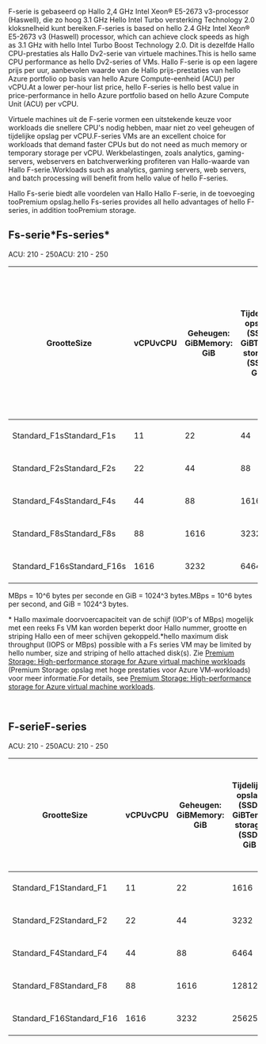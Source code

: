 <!-- F-series, Fs-series* -->

<span data-ttu-id="3099f-101">F-serie is gebaseerd op Hallo 2,4 GHz Intel Xeon® E5-2673 v3-processor (Haswell), die zo hoog 3.1 GHz Hello Intel Turbo versterking Technology 2.0 kloksnelheid kunt bereiken.</span><span class="sxs-lookup"><span data-stu-id="3099f-101">F-series is based on hello 2.4 GHz Intel Xeon® E5-2673 v3 (Haswell) processor, which can achieve clock speeds as high as 3.1 GHz with hello Intel Turbo Boost Technology 2.0.</span></span> <span data-ttu-id="3099f-102">Dit is dezelfde Hallo CPU-prestaties als Hallo Dv2-serie van virtuele machines.</span><span class="sxs-lookup"><span data-stu-id="3099f-102">This is hello same CPU performance as hello Dv2-series of VMs.</span></span>  <span data-ttu-id="3099f-103">Hallo F-serie is op een lagere prijs per uur, aanbevolen waarde van de Hallo prijs-prestaties van hello Azure portfolio op basis van hello Azure Compute-eenheid (ACU) per vCPU.</span><span class="sxs-lookup"><span data-stu-id="3099f-103">At a lower per-hour list price, hello F-series is hello best value in price-performance in hello Azure portfolio based on hello Azure Compute Unit (ACU) per vCPU.</span></span> 

<span data-ttu-id="3099f-104">Virtuele machines uit de F-serie vormen een uitstekende keuze voor workloads die snellere CPU's nodig hebben, maar niet zo veel geheugen of tijdelijke opslag per vCPU.</span><span class="sxs-lookup"><span data-stu-id="3099f-104">F-series VMs are an excellent choice for workloads that demand faster CPUs but do not need as much memory or temporary storage per vCPU.</span></span>  <span data-ttu-id="3099f-105">Werkbelastingen, zoals analytics, gaming-servers, webservers en batchverwerking profiteren van Hallo-waarde van Hallo F-serie.</span><span class="sxs-lookup"><span data-stu-id="3099f-105">Workloads such as analytics, gaming servers, web servers, and batch processing will benefit from hello value of hello F-series.</span></span>

<span data-ttu-id="3099f-106">Hallo Fs-serie biedt alle voordelen van Hallo Hallo F-serie, in de toevoeging tooPremium opslag.</span><span class="sxs-lookup"><span data-stu-id="3099f-106">hello Fs-series provides all hello advantages of hello F-series, in addition tooPremium storage.</span></span>

## <a name="fs-series"></a><span data-ttu-id="3099f-107">Fs-serie*</span><span class="sxs-lookup"><span data-stu-id="3099f-107">Fs-series*</span></span>

<span data-ttu-id="3099f-108">ACU: 210 - 250</span><span class="sxs-lookup"><span data-stu-id="3099f-108">ACU: 210 - 250</span></span>

| <span data-ttu-id="3099f-109">Grootte</span><span class="sxs-lookup"><span data-stu-id="3099f-109">Size</span></span> | <span data-ttu-id="3099f-110">vCPU</span><span class="sxs-lookup"><span data-stu-id="3099f-110">vCPU</span></span> | <span data-ttu-id="3099f-111">Geheugen: GiB</span><span class="sxs-lookup"><span data-stu-id="3099f-111">Memory: GiB</span></span> | <span data-ttu-id="3099f-112">Tijdelijke opslag (SSD) GiB</span><span class="sxs-lookup"><span data-stu-id="3099f-112">Temp storage (SSD) GiB</span></span> | <span data-ttu-id="3099f-113">Max. aantal gegevensschijven</span><span class="sxs-lookup"><span data-stu-id="3099f-113">Max data disks</span></span> | <span data-ttu-id="3099f-114">Maximale doorvoer voor schijven met caching en tijdelijke opslag: IOPS / MBps (cachegrootte in GiB)</span><span class="sxs-lookup"><span data-stu-id="3099f-114">Max cached and temp storage throughput: IOPS / MBps (cache size in GiB)</span></span> | <span data-ttu-id="3099f-115">Max. doorvoer voor schijf zonder caching: IOPS/MBps</span><span class="sxs-lookup"><span data-stu-id="3099f-115">Max uncached disk throughput: IOPS / MBps</span></span> | <span data-ttu-id="3099f-116">Maximum aantal NIC's/verwachte netwerkprestaties (Mbps)</span><span class="sxs-lookup"><span data-stu-id="3099f-116">Max NICs / Expected network performance (Mbps)</span></span> |
| --- | --- | --- | --- | --- | --- | --- | --- |
| <span data-ttu-id="3099f-117">Standard_F1s</span><span class="sxs-lookup"><span data-stu-id="3099f-117">Standard_F1s</span></span> |<span data-ttu-id="3099f-118">1</span><span class="sxs-lookup"><span data-stu-id="3099f-118">1</span></span> |<span data-ttu-id="3099f-119">2</span><span class="sxs-lookup"><span data-stu-id="3099f-119">2</span></span> |<span data-ttu-id="3099f-120">4</span><span class="sxs-lookup"><span data-stu-id="3099f-120">4</span></span> |<span data-ttu-id="3099f-121">2</span><span class="sxs-lookup"><span data-stu-id="3099f-121">2</span></span> |<span data-ttu-id="3099f-122">4000 / 32 (12)</span><span class="sxs-lookup"><span data-stu-id="3099f-122">4,000 / 32 (12)</span></span> |<span data-ttu-id="3099f-123">3200 / 48</span><span class="sxs-lookup"><span data-stu-id="3099f-123">3,200 / 48</span></span> |<span data-ttu-id="3099f-124">2 / 750</span><span class="sxs-lookup"><span data-stu-id="3099f-124">2 / 750</span></span> |
| <span data-ttu-id="3099f-125">Standard_F2s</span><span class="sxs-lookup"><span data-stu-id="3099f-125">Standard_F2s</span></span> |<span data-ttu-id="3099f-126">2</span><span class="sxs-lookup"><span data-stu-id="3099f-126">2</span></span> |<span data-ttu-id="3099f-127">4</span><span class="sxs-lookup"><span data-stu-id="3099f-127">4</span></span> |<span data-ttu-id="3099f-128">8</span><span class="sxs-lookup"><span data-stu-id="3099f-128">8</span></span> |<span data-ttu-id="3099f-129">4</span><span class="sxs-lookup"><span data-stu-id="3099f-129">4</span></span> |<span data-ttu-id="3099f-130">8000 / 64 (24)</span><span class="sxs-lookup"><span data-stu-id="3099f-130">8,000 / 64 (24)</span></span> |<span data-ttu-id="3099f-131">6400 / 96</span><span class="sxs-lookup"><span data-stu-id="3099f-131">6,400 / 96</span></span> |<span data-ttu-id="3099f-132">2 / 1500</span><span class="sxs-lookup"><span data-stu-id="3099f-132">2 / 1500</span></span> |
| <span data-ttu-id="3099f-133">Standard_F4s</span><span class="sxs-lookup"><span data-stu-id="3099f-133">Standard_F4s</span></span> |<span data-ttu-id="3099f-134">4</span><span class="sxs-lookup"><span data-stu-id="3099f-134">4</span></span> |<span data-ttu-id="3099f-135">8</span><span class="sxs-lookup"><span data-stu-id="3099f-135">8</span></span> |<span data-ttu-id="3099f-136">16</span><span class="sxs-lookup"><span data-stu-id="3099f-136">16</span></span> |<span data-ttu-id="3099f-137">8</span><span class="sxs-lookup"><span data-stu-id="3099f-137">8</span></span> |<span data-ttu-id="3099f-138">16.000 / 128 (48)</span><span class="sxs-lookup"><span data-stu-id="3099f-138">16,000 / 128 (48)</span></span> |<span data-ttu-id="3099f-139">12.800 / 192</span><span class="sxs-lookup"><span data-stu-id="3099f-139">12,800 / 192</span></span> |<span data-ttu-id="3099f-140">4 / 3000</span><span class="sxs-lookup"><span data-stu-id="3099f-140">4 / 3000</span></span> |
| <span data-ttu-id="3099f-141">Standard_F8s</span><span class="sxs-lookup"><span data-stu-id="3099f-141">Standard_F8s</span></span> |<span data-ttu-id="3099f-142">8</span><span class="sxs-lookup"><span data-stu-id="3099f-142">8</span></span> |<span data-ttu-id="3099f-143">16</span><span class="sxs-lookup"><span data-stu-id="3099f-143">16</span></span> |<span data-ttu-id="3099f-144">32</span><span class="sxs-lookup"><span data-stu-id="3099f-144">32</span></span> |<span data-ttu-id="3099f-145">16</span><span class="sxs-lookup"><span data-stu-id="3099f-145">16</span></span> |<span data-ttu-id="3099f-146">32.000 / 256 (96)</span><span class="sxs-lookup"><span data-stu-id="3099f-146">32,000 / 256 (96)</span></span> |<span data-ttu-id="3099f-147">25.600 / 384</span><span class="sxs-lookup"><span data-stu-id="3099f-147">25,600 / 384</span></span> |<span data-ttu-id="3099f-148">8 / 6000</span><span class="sxs-lookup"><span data-stu-id="3099f-148">8 / 6000</span></span> |
| <span data-ttu-id="3099f-149">Standard_F16s</span><span class="sxs-lookup"><span data-stu-id="3099f-149">Standard_F16s</span></span> |<span data-ttu-id="3099f-150">16</span><span class="sxs-lookup"><span data-stu-id="3099f-150">16</span></span> |<span data-ttu-id="3099f-151">32</span><span class="sxs-lookup"><span data-stu-id="3099f-151">32</span></span> |<span data-ttu-id="3099f-152">64</span><span class="sxs-lookup"><span data-stu-id="3099f-152">64</span></span> |<span data-ttu-id="3099f-153">32</span><span class="sxs-lookup"><span data-stu-id="3099f-153">32</span></span> |<span data-ttu-id="3099f-154">64.000 / 512 (192)</span><span class="sxs-lookup"><span data-stu-id="3099f-154">64,000 / 512 (192)</span></span> |<span data-ttu-id="3099f-155">51.200 / 768</span><span class="sxs-lookup"><span data-stu-id="3099f-155">51,200 / 768</span></span> |<span data-ttu-id="3099f-156">8 / 6000-12000 &#8224;</span><span class="sxs-lookup"><span data-stu-id="3099f-156">8 / 6000-12000 &#8224;</span></span> |

<span data-ttu-id="3099f-157">MBps = 10^6 bytes per seconde en GiB = 1024^3 bytes.</span><span class="sxs-lookup"><span data-stu-id="3099f-157">MBps = 10^6 bytes per second, and GiB = 1024^3 bytes.</span></span>

<span data-ttu-id="3099f-158">* Hallo maximale doorvoercapaciteit van de schijf (IOP's of MBps) mogelijk met een reeks Fs VM kan worden beperkt door Hallo nummer, grootte en striping Hallo een of meer schijven gekoppeld.</span><span class="sxs-lookup"><span data-stu-id="3099f-158">*hello maximum disk throughput (IOPS or MBps) possible with a Fs series VM may be limited by hello number, size and striping of hello attached disk(s).</span></span>  <span data-ttu-id="3099f-159">Zie [Premium Storage: High-performance storage for Azure virtual machine workloads](../articles/storage/common/storage-premium-storage.md) (Premium Storage: opslag met hoge prestaties voor Azure VM-workloads) voor meer informatie.</span><span class="sxs-lookup"><span data-stu-id="3099f-159">For details, see [Premium Storage: High-performance storage for Azure virtual machine workloads](../articles/storage/common/storage-premium-storage.md).</span></span>


<br>

## <a name="f-series"></a><span data-ttu-id="3099f-160">F-serie</span><span class="sxs-lookup"><span data-stu-id="3099f-160">F-series</span></span>

<span data-ttu-id="3099f-161">ACU: 210 - 250</span><span class="sxs-lookup"><span data-stu-id="3099f-161">ACU: 210 - 250</span></span>

| <span data-ttu-id="3099f-162">Grootte</span><span class="sxs-lookup"><span data-stu-id="3099f-162">Size</span></span>         | <span data-ttu-id="3099f-163">vCPU</span><span class="sxs-lookup"><span data-stu-id="3099f-163">vCPU</span></span> | <span data-ttu-id="3099f-164">Geheugen: GiB</span><span class="sxs-lookup"><span data-stu-id="3099f-164">Memory: GiB</span></span> | <span data-ttu-id="3099f-165">Tijdelijke opslag (SSD) GiB</span><span class="sxs-lookup"><span data-stu-id="3099f-165">Temp storage (SSD) GiB</span></span> | <span data-ttu-id="3099f-166">Maximale tijdelijke opslagdoorvoer: IOPS / MBps lezen / MBps schrijven</span><span class="sxs-lookup"><span data-stu-id="3099f-166">Max temp storage throughput: IOPS / Read MBps / Write MBps</span></span> | <span data-ttu-id="3099f-167">Maximumaantal gegevensschijven / doorvoer: IOPS</span><span class="sxs-lookup"><span data-stu-id="3099f-167">Max data disks / throughput: IOPS</span></span> | <span data-ttu-id="3099f-168">Maximum aantal NIC's/verwachte netwerkprestaties (Mbps)</span><span class="sxs-lookup"><span data-stu-id="3099f-168">Max NICs / Expected network performance (Mbps)</span></span> |
|--------------|-----------|-------------|----------------|----------------------------------------------------------|-----------------------------------|------------------------------|
| <span data-ttu-id="3099f-169">Standard_F1</span><span class="sxs-lookup"><span data-stu-id="3099f-169">Standard_F1</span></span>  | <span data-ttu-id="3099f-170">1</span><span class="sxs-lookup"><span data-stu-id="3099f-170">1</span></span>         | <span data-ttu-id="3099f-171">2</span><span class="sxs-lookup"><span data-stu-id="3099f-171">2</span></span>           | <span data-ttu-id="3099f-172">16</span><span class="sxs-lookup"><span data-stu-id="3099f-172">16</span></span>             | <span data-ttu-id="3099f-173">3000 / 46 / 23</span><span class="sxs-lookup"><span data-stu-id="3099f-173">3000 / 46 / 23</span></span>                                           | <span data-ttu-id="3099f-174">2 / 2 x 500</span><span class="sxs-lookup"><span data-stu-id="3099f-174">2 / 2x500</span></span>                         | <span data-ttu-id="3099f-175">2 / 750</span><span class="sxs-lookup"><span data-stu-id="3099f-175">2 / 750</span></span>                 |
| <span data-ttu-id="3099f-176">Standard_F2</span><span class="sxs-lookup"><span data-stu-id="3099f-176">Standard_F2</span></span>  | <span data-ttu-id="3099f-177">2</span><span class="sxs-lookup"><span data-stu-id="3099f-177">2</span></span>         | <span data-ttu-id="3099f-178">4</span><span class="sxs-lookup"><span data-stu-id="3099f-178">4</span></span>           | <span data-ttu-id="3099f-179">32</span><span class="sxs-lookup"><span data-stu-id="3099f-179">32</span></span>             | <span data-ttu-id="3099f-180">6000 / 93 / 46</span><span class="sxs-lookup"><span data-stu-id="3099f-180">6000 / 93 / 46</span></span>                                           | <span data-ttu-id="3099f-181">4 / 4 x 500</span><span class="sxs-lookup"><span data-stu-id="3099f-181">4 / 4x500</span></span>                         | <span data-ttu-id="3099f-182">2 / 1500</span><span class="sxs-lookup"><span data-stu-id="3099f-182">2 / 1500</span></span>                     |
| <span data-ttu-id="3099f-183">Standard_F4</span><span class="sxs-lookup"><span data-stu-id="3099f-183">Standard_F4</span></span>  | <span data-ttu-id="3099f-184">4</span><span class="sxs-lookup"><span data-stu-id="3099f-184">4</span></span>         | <span data-ttu-id="3099f-185">8</span><span class="sxs-lookup"><span data-stu-id="3099f-185">8</span></span>           | <span data-ttu-id="3099f-186">64</span><span class="sxs-lookup"><span data-stu-id="3099f-186">64</span></span>             | <span data-ttu-id="3099f-187">12.000 / 187 / 93</span><span class="sxs-lookup"><span data-stu-id="3099f-187">12000 / 187 / 93</span></span>                                         | <span data-ttu-id="3099f-188">8 / 8 x 500</span><span class="sxs-lookup"><span data-stu-id="3099f-188">8 / 8x500</span></span>                         | <span data-ttu-id="3099f-189">4 / 3000</span><span class="sxs-lookup"><span data-stu-id="3099f-189">4 / 3000</span></span>                     |
| <span data-ttu-id="3099f-190">Standard_F8</span><span class="sxs-lookup"><span data-stu-id="3099f-190">Standard_F8</span></span>  | <span data-ttu-id="3099f-191">8</span><span class="sxs-lookup"><span data-stu-id="3099f-191">8</span></span>         | <span data-ttu-id="3099f-192">16</span><span class="sxs-lookup"><span data-stu-id="3099f-192">16</span></span>          | <span data-ttu-id="3099f-193">128</span><span class="sxs-lookup"><span data-stu-id="3099f-193">128</span></span>            | <span data-ttu-id="3099f-194">24.000 / 375 / 187</span><span class="sxs-lookup"><span data-stu-id="3099f-194">24000 / 375 / 187</span></span>                                        | <span data-ttu-id="3099f-195">16 / 16 x 500</span><span class="sxs-lookup"><span data-stu-id="3099f-195">16 / 16x500</span></span>                       | <span data-ttu-id="3099f-196">8 / 6000</span><span class="sxs-lookup"><span data-stu-id="3099f-196">8 / 6000</span></span>                     |
| <span data-ttu-id="3099f-197">Standard_F16</span><span class="sxs-lookup"><span data-stu-id="3099f-197">Standard_F16</span></span> | <span data-ttu-id="3099f-198">16</span><span class="sxs-lookup"><span data-stu-id="3099f-198">16</span></span>        | <span data-ttu-id="3099f-199">32</span><span class="sxs-lookup"><span data-stu-id="3099f-199">32</span></span>          | <span data-ttu-id="3099f-200">256</span><span class="sxs-lookup"><span data-stu-id="3099f-200">256</span></span>            | <span data-ttu-id="3099f-201">48.000 / 750 / 375</span><span class="sxs-lookup"><span data-stu-id="3099f-201">48000 / 750 / 375</span></span>                                        | <span data-ttu-id="3099f-202">32 / 32 x 500</span><span class="sxs-lookup"><span data-stu-id="3099f-202">32 / 32x500</span></span>                       | <span data-ttu-id="3099f-203">8 / 6000 - 12000 &#8224;</span><span class="sxs-lookup"><span data-stu-id="3099f-203">8 / 6000 - 12000 &#8224;</span></span>           |


<br>


